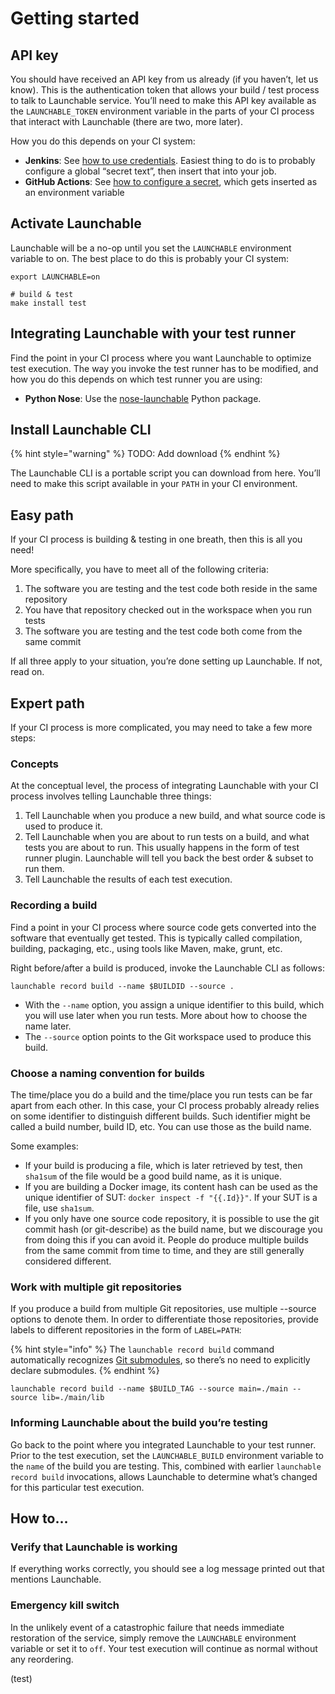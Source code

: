 # Getting started

## API key

You should have received an API key from us already \(if you haven’t, let us know\). This is the authentication token that allows your build / test process to talk to Launchable service. You’ll need to make this API key available as the `LAUNCHABLE_TOKEN` environment variable in the parts of your CI process that interact with Launchable \(there are two, more later\).

How you do this depends on your CI system:

* **Jenkins**: See [how to use credentials](https://support.cloudbees.com/hc/en-us/articles/203802500-Injecting-Secrets-into-Jenkins-Build-Jobs). Easiest thing to do is to probably configure a global “secret text”, then insert that into your job.
* **GitHub Actions**: See [how to configure a secret](https://docs.github.com/en/free-pro-team@latest/actions/reference/encrypted-secrets), which gets inserted as an environment variable

## Activate Launchable

Launchable will be a no-op until you set the `LAUNCHABLE` environment variable to on. The best place to do this is probably your CI system:

```text
export LAUNCHABLE=on

# build & test
make install test
```

## Integrating Launchable with your test runner

Find the point in your CI process where you want Launchable to optimize test execution. The way you invoke the test runner has to be modified, and how you do this depends on which test runner you are using:

* **Python Nose**: Use the [nose-launchable](https://pypi.org/project/nose-launchable/) Python package.

## Install Launchable CLI

{% hint style="warning" %}
TODO: Add download
{% endhint %}

The Launchable CLI is a portable script you can download from here. You’ll need to make this script available in your `PATH` in your CI environment.

## Easy path

If your CI process is building & testing in one breath, then this is all you need!

More specifically, you have to meet all of the following criteria:

1. The software you are testing and the test code both reside in the same repository
2. You have that repository checked out in the workspace when you run tests
3. The software you are testing and the test code both come from the same commit

If all three apply to your situation, you’re done setting up Launchable. If not, read on.

## Expert path

If your CI process is more complicated, you may need to take a few more steps:

### Concepts

At the conceptual level, the process of integrating Launchable with your CI process involves telling Launchable three things:

1. Tell Launchable when you produce a new build, and what source code is used to produce it.
2. Tell Launchable when you are about to run tests on a build, and what tests you are about to run. This usually happens in the form of test runner plugin. Launchable will tell you back the best order & subset to run them.
3. Tell Launchable the results of each test execution.

### Recording a build

Find a point in your CI process where source code gets converted into the software that eventually get tested. This is typically called compilation, building, packaging, etc., using tools like Maven, make, grunt, etc.

Right before/after a build is produced, invoke the Launchable CLI as follows:

```text
launchable record build --name $BUILDID --source .
```

* With the `--name` option, you assign a unique identifier to this build, which you will use later when you run tests. More about how to choose the name later.
* The `--source` option points to the Git workspace used to produce this build.

### Choose a naming convention for builds

The time/place you do a build and the time/place you run tests can be far apart from each other. In this case, your CI process probably already relies on some identifier to distinguish different builds. Such identifier might be called a build number, build ID, etc. You can use those as the build name.

Some examples:

* If your build is producing a file, which is later retrieved by test, then `sha1sum` of the file would be a good build name, as it is unique.
* If you are building a Docker image, its content hash can be used as the unique identifier of SUT: `docker inspect -f "{{.Id}}"`. If your SUT is a file, use `sha1sum`.
* If you only have one source code repository, it is possible to use the git commit hash \(or git-describe\) as the build name, but we discourage you from doing this if you can avoid it. People do produce multiple builds from the same commit from time to time, and they are still generally considered different.

### Work with multiple git repositories

If you produce a build from multiple Git repositories, use multiple --source options to denote them. In order to differentiate those repositories, provide labels to different repositories in the form of `LABEL=PATH`:

{% hint style="info" %}
The `launchable record build` command automatically recognizes [Git submodules](https://www.git-scm.com/book/en/v2/Git-Tools-Submodules), so there’s no need to explicitly declare submodules.
{% endhint %}

```text
launchable record build --name $BUILD_TAG --source main=./main --source lib=./main/lib
```

### Informing Launchable about the build you’re testing

Go back to the point where you integrated Launchable to your test runner. Prior to the test execution, set the `LAUNCHABLE_BUILD` environment variable to the `name` of the build you are testing. This, combined with earlier `launchable record build` invocations, allows Launchable to determine what’s changed for this particular test execution.

## How to…

### Verify that Launchable is working <a id="Verify-that-Launchable-is-working"></a>

If everything works correctly, you should see a log message printed out that mentions Launchable.

### Emergency kill switch <a id="Emergency-kill-switch"></a>

In the unlikely event of a catastrophic failure that needs immediate restoration of the service, simply remove the `LAUNCHABLE` environment variable or set it to `off`. Your test execution will continue as normal without any reordering.

(test)
